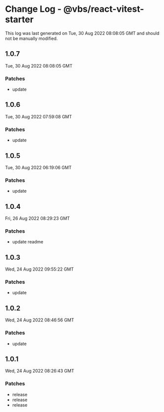 # Change Log - @vbs/react-vitest-starter

This log was last generated on Tue, 30 Aug 2022 08:08:05 GMT and should not be manually modified.

## 1.0.7
Tue, 30 Aug 2022 08:08:05 GMT

### Patches

- update

## 1.0.6
Tue, 30 Aug 2022 07:59:08 GMT

### Patches

- update

## 1.0.5
Tue, 30 Aug 2022 06:19:06 GMT

### Patches

- update

## 1.0.4
Fri, 26 Aug 2022 08:29:23 GMT

### Patches

- update readme

## 1.0.3
Wed, 24 Aug 2022 09:55:22 GMT

### Patches

- update

## 1.0.2
Wed, 24 Aug 2022 08:46:56 GMT

### Patches

- update

## 1.0.1
Wed, 24 Aug 2022 08:26:43 GMT

### Patches

- release
- release
- release

